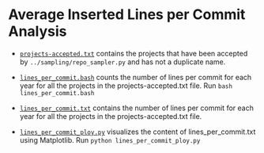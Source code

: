 # Average Inserted Lines per Commit Analysis

* [`projects-accepted.txt`](projects-accepted.txt) contains the projects that have been accepted by `../sampling/repo_sampler.py` and has not a duplicate name.

* [`lines_per_commit.bash`](lines_per_commit.bash) counts the number of lines per commit for each year for all the projects in the projects-accepted.txt file.
    Run `bash lines_per_commit.bash`

* [`lines_per_commit.txt`](lines_per_commit.txt) contains the number of lines per commit for each year for all the projects in the projects-accepted.txt file.

* [`lines_per_commit_ploy.py`](lines_per_commit_ploy.py) visualizes the content of lines_per_commit.txt using Matplotlib.
    Run `python lines_per_commit_ploy.py`
